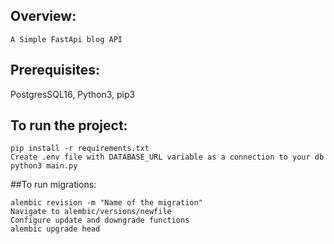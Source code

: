 ## Overview:
```
A Simple FastApi blog API
```

## Prerequisites:
 PostgresSQL16, Python3, pip3 
## To run the project:

```
pip install -r requirements.txt
Create .env file with DATABASE_URL variable as a connection to your db
python3 main.py
```

##To run migrations:

```
alembic revision -m "Name of the migration"
Navigate to alembic/versions/newfile
Configure update and downgrade functions
alembic upgrade head
```
